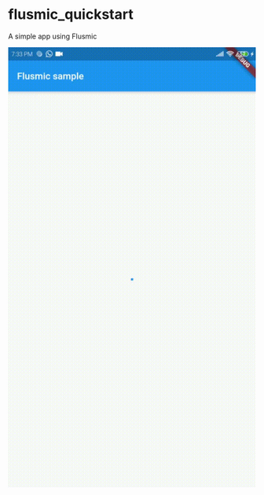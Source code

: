 # flusmic_quickstart

A simple app using Flusmic

![Flusmic quickstart](https://raw.githubusercontent.com/PixelaGt/flusmic-samples/master/samples/flusmic_quickstart/images/quickstart.gif)
